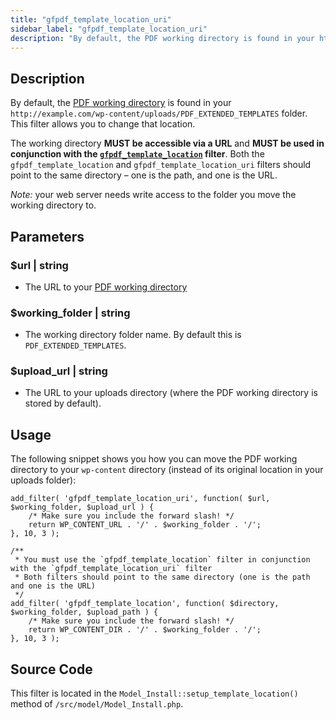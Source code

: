 ```yaml
---
title: "gfpdf_template_location_uri"
sidebar_label: "gfpdf_template_location_uri"
description: "By default, the PDF working directory is found in your http://example.com/wp-content/uploads/PDF_EXTENDED_TEMPLATES folder."
---
```


## Description

By default, the [PDF working directory](developer-first-custom-pdf.md#working-directory) is found in your `http://example.com/wp-content/uploads/PDF_EXTENDED_TEMPLATES` folder. This filter allows you to change that location.

The working directory **MUST be accessible via a URL** and **MUST be used in conjunction with the [`gfpdf_template_location`](gfpdf_template_location.md) filter**. Both the `gfpdf_template_location` and `gfpdf_template_location_uri` filters should point to the same directory – one is the path, and one is the URL.

*Note:* your web server needs write access to the folder you move the working directory to.

## Parameters

### $url | string
*  The URL to your [PDF working directory](developer-first-custom-pdf.md#working-directory)

### $working_folder | string
*  The working directory folder name. By default this is `PDF_EXTENDED_TEMPLATES`.

### $upload_url | string
*  The URL to your uploads directory (where the PDF working directory is stored by default).

## Usage

The following snippet shows you how you can move the PDF working directory to your `wp-content` directory (instead of its original location in your uploads folder):

```
add_filter( 'gfpdf_template_location_uri', function( $url, $working_folder, $upload_url ) {
    /* Make sure you include the forward slash! */
	return WP_CONTENT_URL . '/' . $working_folder . '/';
}, 10, 3 );

/**
 * You must use the `gfpdf_template_location` filter in conjunction with the `gfpdf_template_location_uri` filter
 * Both filters should point to the same directory (one is the path and one is the URL)
 */
add_filter( 'gfpdf_template_location', function( $directory, $working_folder, $upload_path ) {
	/* Make sure you include the forward slash! */
	return WP_CONTENT_DIR . '/' . $working_folder . '/';
}, 10, 3 );

```

## Source Code

This filter is located in the `Model_Install::setup_template_location()` method of `/src/model/Model_Install.php`.
